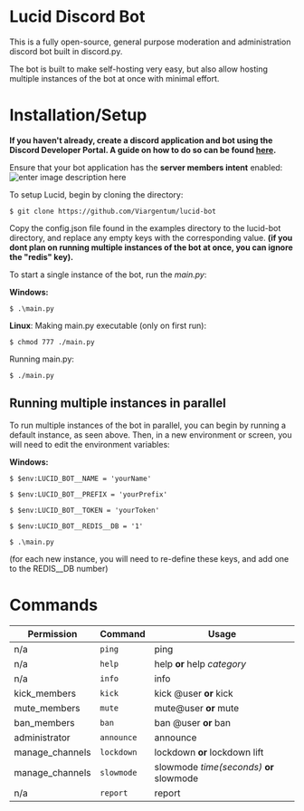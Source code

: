 # Lucid Discord Bot

This is a fully open-source, general purpose moderation and administration discord bot built in discord.py.

The bot is built to make self-hosting very easy, but also allow hosting multiple instances of the bot at once with minimal effort.

# Installation/Setup
**If you haven't already, create a discord application and bot using the Discord Developer Portal. A guide on how to do so can be found [here](https://discordpy.readthedocs.io/en/latest/discord.html).**

Ensure that your bot application has the **server members intent** enabled:![enter image description here](https://watch.femboi.porn/the_goods/7aba50b8.png)

To setup Lucid, begin by cloning the directory:

    $ git clone https://github.com/Viargentum/lucid-bot
   Copy the config.json file found in the examples directory to the lucid-bot directory, and replace any empty keys with the corresponding value. **(if you dont plan on running multiple instances of the bot at once, you can ignore the "redis" key).**

To start a single instance of the bot, run the *main.py*:

**Windows:**

    $ .\main.py
   
**Linux**:
   Making main.py executable (only on first run):
	
    $ chmod 777 ./main.py
   Running main.py:
   
    $ ./main.py

## Running multiple instances in parallel

To run multiple instances of the bot in parallel, you can begin by running a default instance, as seen above.
Then, in a new environment or screen, you will need to edit the environment variables:

**Windows:**

    $ $env:LUCID_BOT__NAME = 'yourName'
    
    $ $env:LUCID_BOT__PREFIX = 'yourPrefix'
    
    $ $env:LUCID_BOT__TOKEN = 'yourToken'
    
    $ $env:LUCID_BOT__REDIS__DB = '1'
    
    $ .\main.py
    
(for each new instance, you will need to re-define these keys, and add one to the REDIS__DB number)

# Commands

|Permission      |Command                        |Usage                       
|----------------|-------------------------------|-----------------------------
|n/a			 |`ping`            			 | ping            
|n/a             |`help`           				 | help **or** help *category*           
|n/a	         |`info`						 | info|
|kick_members    |`kick` 						 | kick @user **or** kick
|mute_members	 |`mute`              			 | mute@user **or** mute
|ban_members     |`ban`                          | ban @user **or** ban
|administrator   |`announce`					 | announce
|manage_channels |`lockdown`					 | lockdown **or** lockdown lift
|manage_channels |`slowmode`                     | slowmode *time(seconds)* **or** slowmode
|n/a             |`report`                       | report
